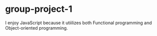 # group-project-1

I enjoy JavaScript because it utiilizes both Functional programming and Object-oriented programming.